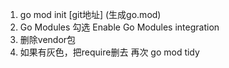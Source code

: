 <!--
 * @Author: your name
 * @Date: 2021-04-02 11:37:37
 * @LastEditTime: 2021-04-02 11:38:45
 * @LastEditors: Please set LastEditors
 * @Description: In User Settings Edit
 * @FilePath: /go_notes/docs/go vendor 转换go mod.md
-->
1. go mod init [git地址] (生成go.mod)
2. Go Modules 勾选 Enable Go Modules integration
3. 删除vendor包
4. 如果有灰色，把require删去 再次 go mod tidy